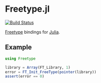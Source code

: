# Freetype.jl

[![Build Status](https://travis-ci.org/jhasse/Freetype.jl.svg?branch=master)](https://travis-ci.org/jhasse/Freetype.jl)

[Freetype](http://www.freetype.org/) bindings for [Julia](http://julialang.org/).

## Example

```julia
using Freetype

library = Array(FT_Library, 1)
error = FT_Init_FreeType(pointer(library))
assert(error == 0)
```

